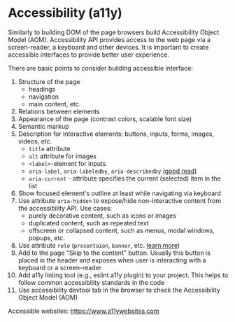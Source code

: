 # Accessibility (a11y)
Similarly to building DOM of the page browsers build Accessibility Object Model (AOM). Accessibility API provides access to the web page via a screen-reader, a keyboard and other devices. It is important to create accessible interfaces to provide better user experience.

There are basic points to consider building accessible interface:
1. Structure of the page
    - headings
    - navigation
    - main content, etc.
2. Relations between elements
3. Appearance of the page (contrast colors, scalable font size)
4. Semantic markup
5. Description for interactive elements: buttons, inputs, forms, images, videos, etc.
    - `title` attribute
    - `alt` attribute for images
    - `<label>`-element for inputs
    - `aria-label`, `aria-labeledby`, `aria-describedby` [(good read)](https://developers.google.com/web/fundamentals/accessibility/semantics-aria/aria-labels-and-relationships)
    - `aria-current` - attribute specifies the current (selected) item in the list
6. Show focused element's outline at least while navigating via keyboard
7. Use attribute `aria-hidden` to expose/hide non-interactive content from the accessibility API. Use cases:
   - purely decorative content, such as icons or images
   - duplicated content, such as repeated text
   - offscreen or collapsed content, such as menus, modal windows, popups, etc.
8. Use attribute `role` (`presentaion`, `banner`, etc. [learn more](https://developer.mozilla.org/en-US/docs/Web/Accessibility/ARIA/Roles))
9. Add to the page "Skip to the content" button. Usually this button is placed in the header and exposes when user is interacting with a keyboard or a screen-reader
10. Add a11y linting tool (e.g., eslint a11y plugin) to your project. This helps to follow common accessibility standards in the code
11. Use accessibility devtool tab in the browser to check the Accessibility Object Model (AOM)

Accessible websites: https://www.a11ywebsites.com